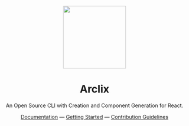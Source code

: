 <p align="center">
<img src="https://arclix.github.io/arclix-docs/svg/arclix.svg" height="170">
</p>

<h1 align="center">
Arclix
</h1>
<p align="center">
An Open Source CLI with Creation and Component Generation for React.
<p>
<div align="center">
  <a href="https://arclix.github.io/arclix-docs" target="_blank">Documentation</a> —
  <a href="https://arclix.github.io/arclix-docs/docs/intro" target="_blank">Getting Started</a> —
  <a href="https://arclix.github.io/arclix-docs/contribution/category/guidelines" target="_blank">Contribution Guidelines</a>
</div>

